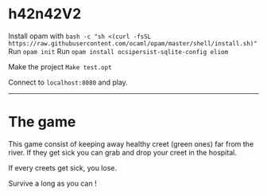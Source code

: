 # h42n42V2

Install opam with `bash -c "sh <(curl -fsSL https://raw.githubusercontent.com/ocaml/opam/master/shell/install.sh)"`
Run `opam init`
Run `opam install ocsipersist-sqlite-config eliom`

Make the project `Make test.opt`

Connect to `localhost:8080` and play.

----------------------------------

# The game

This game consist of keeping away healthy creet (green ones) far from the river. If they get sick you can grab and drop your creet in the hospital.

If every creets get sick, you lose.

Survive a long as you can !
